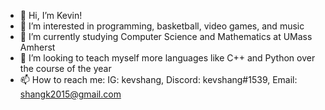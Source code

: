 - 👋 Hi, I’m Kevin!
- 👀 I’m interested in programming, basketball, video games, and music
- 🌱 I’m currently studying Computer Science and Mathematics at UMass Amherst
- 💞️ I’m looking to teach myself more languages like C++ and Python over the course of the year
- 📫 How to reach me: IG: kevshang, Discord: kevshang#1539, Email: shangk2015@gmail.com

<!---
kshang4/kshang4 is a ✨ special ✨ repository because its `README.md` (this file) appears on your GitHub profile.
You can click the Preview link to take a look at your changes.
--->
